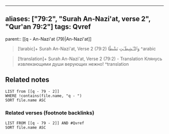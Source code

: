 
---
aliases: ["79:2", "Surah An-Nazi'at, verse 2", "Qur'an 79:2"]
tags: Qvref
---

parent:: [[q - An-Nazi'at (79)|An-Nazi'at]]

> [!arabic]+ Surah An-Nazi'at, Verse 2 (79:2)
> <span class="quran-arabic">وَٱلنَّـٰشِطَـٰتِ نَشْطًا</span>
^arabic

> [!translation]+ Surah An-Nazi'at, Verse 2 (79:2) - Translation
> Клянусь извлекающими души верующих нежно!
^translation



## Related notes
```dataview
LIST from [[q - 79 - 2]]
WHERE !contains(file.name, "q - ")
SORT file.name ASC
```

### Related verses (footnote backlinks)
```dataview
LIST FROM [[q - 79 - 2]] AND #Qvref
SORT file.name ASC
```

